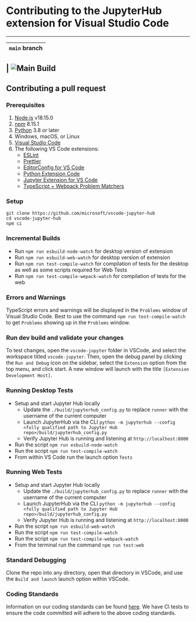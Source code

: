 # Contributing to the JupyterHub extension for Visual Studio Code

---

| `main` branch |
| ------------- |

## | ![Main Build](https://github.com/microsoft/vscode-jupyter-hub/actions/workflows/build-test.yml/badge.svg?branch=main)

## Contributing a pull request

### Prerequisites

1. [Node.js](https://nodejs.org/) v18.15.0
2. [npm](https://www.npmjs.com/) 8.15.1
3. [Python](https://www.python.org/) 3.8 or later
4. Windows, macOS, or Linux
5. [Visual Studio Code](https://code.visualstudio.com/)
6. The following VS Code extensions:
    - [ESLint](https://marketplace.visualstudio.com/items?itemName=dbaeumer.vscode-eslint)
    - [Prettier](https://marketplace.visualstudio.com/items?itemName=esbenp.prettier-vscode)
    - [EditorConfig for VS Code](https://marketplace.visualstudio.com/items?itemName=EditorConfig.EditorConfig)
    - [Python Extension Code](https://marketplace.visualstudio.com/items?itemName=ms-python.python)
    - [Jupyter Extension for VS Code](https://marketplace.visualstudio.com/items?itemName=ms-toolsai.jupyter)
    - [TypeScript + Webpack Problem Matchers](https://marketplace.visualstudio.com/items?itemName=amodio.tsl-problem-matcher)

### Setup

```shell
git clone https://github.com/microsoft/vscode-jupyter-hub
cd vscode-jupyter-hub
npm ci
```

### Incremental Builds

-   Run `npm run esbuild-node-watch` for desktop version of extension
-   Run `npm run esbuild-web-watch` for desktop version of extension
-   Run `npm run test-compile-watch` for compilation of tests for the desktop as
    well as some scripts required for Web Tests
-   Run `npm run test-compile-wepack-watch` for compilation of tests for the web

### Errors and Warnings

TypeScript errors and warnings will be displayed in the `Problems` window of
Visual Studio Code. Best to use the command `npm run test-compile-watch` to get
`Problems` showing up in the `Problems` window.

### Run dev build and validate your changes

To test changes, open the `vscode-jupyter` folder in VSCode, and select the
workspace titled `vscode-jupyter`. Then, open the debug panel by clicking the
`Run and Debug` icon on the sidebar, select the `Extension` option from the top
menu, and click start. A new window will launch with the title
`[Extension Development Host]`.

### Running Desktop Tests

-   Setup and start Jupyter Hub locally
    -   Update the `./build/jupyterhub_config.py` to replace `runner` with the
        username of the current computer
    -   Launch JupyterHub via the CLI
        `python -m jupyterhub --config <fully qualified path to Jupyter Hub repo>/build/jupyterhub_config.py`
    -   Verify Jupyter Hub is running and listening at `http://localhost:8000`
-   Run the script `npm run esbuild-node-watch`
-   Run the script `npm run test-compile-watch`
-   From within VS Code run the launch option `Tests`

### Running Web Tests

-   Setup and start Jupyter Hub locally
    -   Update the `./build/jupyterhub_config.py` to replace `runner` with the
        username of the current computer
    -   Launch JupyterHub via the CLI
        `python -m jupyterhub --config <fully qualified path to Jupyter Hub repo>/build/jupyterhub_config.py`
    -   Verify Jupyter Hub is running and listening at `http://localhost:8000`
-   Run the script `npm run esbuild-web-watch`
-   Run the script `npm run test-compile-watch`
-   Run the script `npm run test-compile-webpack-watch`
-   From the terminal run the command `npm run test:web`

### Standard Debugging

Clone the repo into any directory, open that directory in VSCode, and use the
`Build and launch` launch option within VSCode.

### Coding Standards

Information on our coding standards can be found
[here](https://github.com/Microsoft/vscode-jupyter/blob/main/CODING_STANDARDS.md).
We have CI tests to ensure the code committed will adhere to the above coding
standards.
